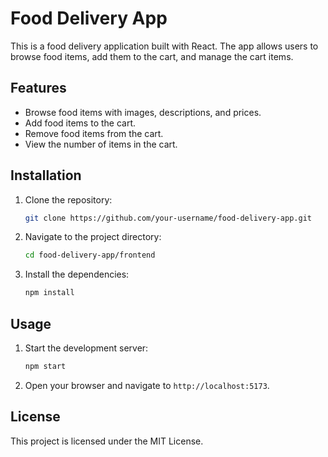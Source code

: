 # Food Delivery App

This is a food delivery application built with React. The app allows users to browse food items, add them to the cart, and manage the cart items.

## Features

- Browse food items with images, descriptions, and prices.
- Add food items to the cart.
- Remove food items from the cart.
- View the number of items in the cart.

## Installation

1. Clone the repository:

    ```sh
    git clone https://github.com/your-username/food-delivery-app.git
    ```

2. Navigate to the project directory:

    ```sh
    cd food-delivery-app/frontend
    ```

3. Install the dependencies:

    ```sh
    npm install
    ```

## Usage

1. Start the development server:

    ```sh
    npm start
    ```

2. Open your browser and navigate to `http://localhost:5173`.



## License

This project is licensed under the MIT License.
